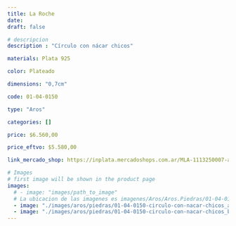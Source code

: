 ```yaml
---
title: La Roche
date: 
draft: false

# descripcion
description : "Círculo con nácar chicos"

materials: Plata 925

color: Plateado

dimensions: "0,7cm"

code: 01-04-0150

type: "Aros"

categories: []

price: $6.560,00

price_eftvo: $5.580,00

link_mercado_shop: https://inplata.mercadoshops.com.ar/MLA-1113250007-aros-en-plata-925-y-nácar-blanco-la-roche-delicados-_JM

# Images
# first image will be shown in the product page
images:
  # - image: "images/path_to_image"
  # La ubicacion de las imagenes es imagenes/Aros/Aros.Piedras/01-04-0150-la-roche
  - image: "./images/aros/piedras/01-04-0150-circulo-con-nacar-chicos_a.jpeg"
  - image: "./images/aros/piedras/01-04-0150-circulo-con-nacar-chicos_b.jpeg"
---
```

